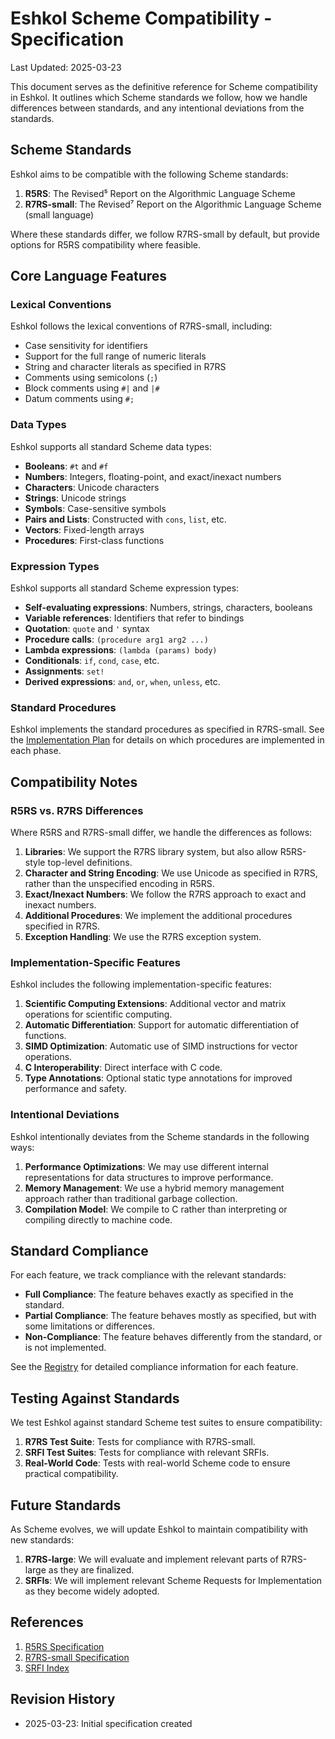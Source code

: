 # Eshkol Scheme Compatibility - Specification

Last Updated: 2025-03-23

This document serves as the definitive reference for Scheme compatibility in Eshkol. It outlines which Scheme standards we follow, how we handle differences between standards, and any intentional deviations from the standards.

## Scheme Standards

Eshkol aims to be compatible with the following Scheme standards:

1. **R5RS**: The Revised⁵ Report on the Algorithmic Language Scheme
2. **R7RS-small**: The Revised⁷ Report on the Algorithmic Language Scheme (small language)

Where these standards differ, we follow R7RS-small by default, but provide options for R5RS compatibility where feasible.

## Core Language Features

### Lexical Conventions

Eshkol follows the lexical conventions of R7RS-small, including:

- Case sensitivity for identifiers
- Support for the full range of numeric literals
- String and character literals as specified in R7RS
- Comments using semicolons (`;`)
- Block comments using `#|` and `|#`
- Datum comments using `#;`

### Data Types

Eshkol supports all standard Scheme data types:

- **Booleans**: `#t` and `#f`
- **Numbers**: Integers, floating-point, and exact/inexact numbers
- **Characters**: Unicode characters
- **Strings**: Unicode strings
- **Symbols**: Case-sensitive symbols
- **Pairs and Lists**: Constructed with `cons`, `list`, etc.
- **Vectors**: Fixed-length arrays
- **Procedures**: First-class functions

### Expression Types

Eshkol supports all standard Scheme expression types:

- **Self-evaluating expressions**: Numbers, strings, characters, booleans
- **Variable references**: Identifiers that refer to bindings
- **Quotation**: `quote` and `'` syntax
- **Procedure calls**: `(procedure arg1 arg2 ...)`
- **Lambda expressions**: `(lambda (params) body)`
- **Conditionals**: `if`, `cond`, `case`, etc.
- **Assignments**: `set!`
- **Derived expressions**: `and`, `or`, `when`, `unless`, etc.

### Standard Procedures

Eshkol implements the standard procedures as specified in R7RS-small. See the [Implementation Plan](./IMPLEMENTATION_PLAN.md) for details on which procedures are implemented in each phase.

## Compatibility Notes

### R5RS vs. R7RS Differences

Where R5RS and R7RS-small differ, we handle the differences as follows:

1. **Libraries**: We support the R7RS library system, but also allow R5RS-style top-level definitions.
2. **Character and String Encoding**: We use Unicode as specified in R7RS, rather than the unspecified encoding in R5RS.
3. **Exact/Inexact Numbers**: We follow the R7RS approach to exact and inexact numbers.
4. **Additional Procedures**: We implement the additional procedures specified in R7RS.
5. **Exception Handling**: We use the R7RS exception system.

### Implementation-Specific Features

Eshkol includes the following implementation-specific features:

1. **Scientific Computing Extensions**: Additional vector and matrix operations for scientific computing.
2. **Automatic Differentiation**: Support for automatic differentiation of functions.
3. **SIMD Optimization**: Automatic use of SIMD instructions for vector operations.
4. **C Interoperability**: Direct interface with C code.
5. **Type Annotations**: Optional static type annotations for improved performance and safety.

### Intentional Deviations

Eshkol intentionally deviates from the Scheme standards in the following ways:

1. **Performance Optimizations**: We may use different internal representations for data structures to improve performance.
2. **Memory Management**: We use a hybrid memory management approach rather than traditional garbage collection.
3. **Compilation Model**: We compile to C rather than interpreting or compiling directly to machine code.

## Standard Compliance

For each feature, we track compliance with the relevant standards:

- **Full Compliance**: The feature behaves exactly as specified in the standard.
- **Partial Compliance**: The feature behaves mostly as specified, but with some limitations or differences.
- **Non-Compliance**: The feature behaves differently from the standard, or is not implemented.

See the [Registry](./REGISTRY.md) for detailed compliance information for each feature.

## Testing Against Standards

We test Eshkol against standard Scheme test suites to ensure compatibility:

1. **R7RS Test Suite**: Tests for compliance with R7RS-small.
2. **SRFI Test Suites**: Tests for compliance with relevant SRFIs.
3. **Real-World Code**: Tests with real-world Scheme code to ensure practical compatibility.

## Future Standards

As Scheme evolves, we will update Eshkol to maintain compatibility with new standards:

1. **R7RS-large**: We will evaluate and implement relevant parts of R7RS-large as they are finalized.
2. **SRFIs**: We will implement relevant Scheme Requests for Implementation as they become widely adopted.

## References

1. [R5RS Specification](https://schemers.org/Documents/Standards/R5RS/r5rs.pdf)
2. [R7RS-small Specification](https://small.r7rs.org/attachment/r7rs.pdf)
3. [SRFI Index](https://srfi.schemers.org/)

## Revision History

- 2025-03-23: Initial specification created
